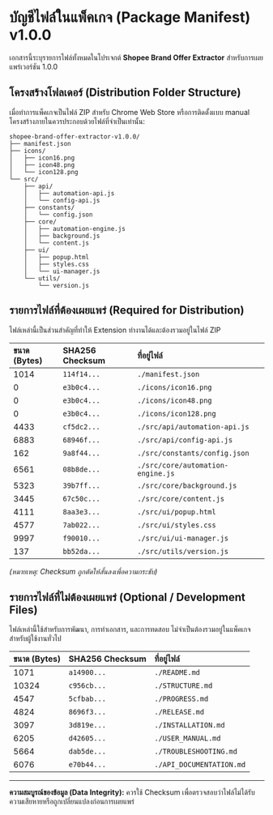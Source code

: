# บัญชีไฟล์ในแพ็คเกจ (Package Manifest) v1.0.0

เอกสารนี้ระบุรายการไฟล์ทั้งหมดในโปรเจกต์ **Shopee Brand Offer Extractor** สำหรับการเผยแพร่เวอร์ชัน 1.0.0

## โครงสร้างโฟลเดอร์ (Distribution Folder Structure)

เมื่อทำการแพ็คเกจเป็นไฟล์ ZIP สำหรับ Chrome Web Store หรือการติดตั้งแบบ manual โครงสร้างภายในควรประกอบด้วยไฟล์ที่จำเป็นเท่านั้น:

```
shopee-brand-offer-extractor-v1.0.0/
├── manifest.json
├── icons/
│   ├── icon16.png
│   ├── icon48.png
│   └── icon128.png
└── src/
    ├── api/
    │   ├── automation-api.js
    │   └── config-api.js
    ├── constants/
    │   └── config.json
    ├── core/
    │   ├── automation-engine.js
    │   ├── background.js
    │   └── content.js
    ├── ui/
    │   ├── popup.html
    │   ├── styles.css
    │   └── ui-manager.js
    └── utils/
        └── version.js
```

## รายการไฟล์ที่ต้องเผยแพร่ (Required for Distribution)

ไฟล์เหล่านี้เป็นส่วนสำคัญที่ทำให้ Extension ทำงานได้และต้องรวมอยู่ในไฟล์ ZIP

| ขนาด (Bytes) | SHA256 Checksum | ที่อยู่ไฟล์ |
| :--- | :--- | :--- |
| 1014 | `114f14...` | `./manifest.json` |
| 0 | `e3b0c4...` | `./icons/icon16.png` |
| 0 | `e3b0c4...` | `./icons/icon48.png` |
| 0 | `e3b0c4...` | `./icons/icon128.png` |
| 4433 | `cf5dc2...` | `./src/api/automation-api.js` |
| 6883 | `68946f...` | `./src/api/config-api.js` |
| 162 | `9a8f44...` | `./src/constants/config.json` |
| 6561 | `08b8de...` | `./src/core/automation-engine.js` |
| 5323 | `39b7ff...` | `./src/core/background.js` |
| 3445 | `67c50c...` | `./src/core/content.js` |
| 4111 | `8aa3e3...` | `./src/ui/popup.html` |
| 4577 | `7ab022...` | `./src/ui/styles.css` |
| 9997 | `f90010...` | `./src/ui/ui-manager.js` |
| 137 | `bb52da...` | `./src/utils/version.js` |

*(หมายเหตุ: Checksum ถูกตัดให้สั้นลงเพื่อความกระชับ)*

## รายการไฟล์ที่ไม่ต้องเผยแพร่ (Optional / Development Files)

ไฟล์เหล่านี้ใช้สำหรับการพัฒนา, การทำเอกสาร, และการทดสอบ ไม่จำเป็นต้องรวมอยู่ในแพ็คเกจสำหรับผู้ใช้งานทั่วไป

| ขนาด (Bytes) | SHA256 Checksum | ที่อยู่ไฟล์ |
| :--- | :--- | :--- |
| 1071 | `a14900...` | `./README.md` |
| 10324 | `c956cb...` | `./STRUCTURE.md` |
| 4547 | `5cfbab...` | `./PROGRESS.md` |
| 4824 | `8696f3...` | `./RELEASE.md` |
| 3097 | `3d819e...` | `./INSTALLATION.md` |
| 6205 | `d42605...` | `./USER_MANUAL.md` |
| 5664 | `dab5de...` | `./TROUBLESHOOTING.md` |
| 6076 | `e70b44...` | `./API_DOCUMENTATION.md` |

---
**ความสมบูรณ์ของข้อมูล (Data Integrity):** ควรใช้ Checksum เพื่อตรวจสอบว่าไฟล์ไม่ได้รับความเสียหายหรือถูกเปลี่ยนแปลงก่อนการเผยแพร่
